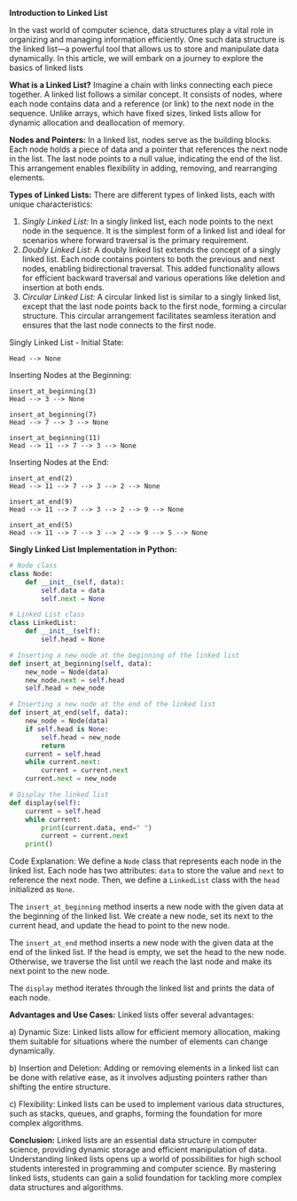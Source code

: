 **Introduction to Linked List**

In the vast world of computer science, data structures play a vital role in organizing and managing information efficiently. 
One such data structure is the linked list—a powerful tool that allows us to store and manipulate data dynamically. 
In this article, we will embark on a journey to explore the basics of linked lists

**What is a Linked List?**
Imagine a chain with links connecting each piece together. A linked list follows a similar concept. 
It consists of nodes, where each node contains data and a reference (or link) to the next node in the sequence. 
Unlike arrays, which have fixed sizes, linked lists allow for dynamic allocation and deallocation of memory.

**Nodes and Pointers:**
In a linked list, nodes serve as the building blocks. 
Each node holds a piece of data and a pointer that references the next node in the list. 
The last node points to a null value, indicating the end of the list. 
This arrangement enables flexibility in adding, removing, and rearranging elements.


**Types of Linked Lists:**
There are different types of linked lists, each with unique characteristics:

1. *Singly Linked List:*
In a singly linked list, each node points to the next node in the sequence. 
It is the simplest form of a linked list and ideal for scenarios where forward traversal is the primary requirement.
2. *Doubly Linked List:*
A doubly linked list extends the concept of a singly linked list. 
Each node contains pointers to both the previous and next nodes, enabling bidirectional traversal. 
This added functionality allows for efficient backward traversal and various operations like deletion and insertion at both ends.
3. *Circular Linked List:*
A circular linked list is similar to a singly linked list, except that the last node points back to the first node, forming a circular structure. 
This circular arrangement facilitates seamless iteration and ensures that the last node connects to the first node.



Singly Linked List - Initial State:

```text
Head --> None
```

Inserting Nodes at the Beginning:

```text
insert_at_beginning(3)
Head --> 3 --> None
```

```text
insert_at_beginning(7)
Head --> 7 --> 3 --> None
```

```text
insert_at_beginning(11)
Head --> 11 --> 7 --> 3 --> None
```

Inserting Nodes at the End:

```text
insert_at_end(2)
Head --> 11 --> 7 --> 3 --> 2 --> None
```

```text
insert_at_end(9)
Head --> 11 --> 7 --> 3 --> 2 --> 9 --> None
```

```text
insert_at_end(5)
Head --> 11 --> 7 --> 3 --> 2 --> 9 --> 5 --> None
```

**Singly Linked List Implementation in Python:**

```python
# Node class
class Node:
    def __init__(self, data):
        self.data = data
        self.next = None

# Linked List class
class LinkedList:
    def __init__(self):
        self.head = None

# Inserting a new node at the beginning of the linked list
def insert_at_beginning(self, data):
    new_node = Node(data)
    new_node.next = self.head
    self.head = new_node

# Inserting a new node at the end of the linked list
def insert_at_end(self, data):
    new_node = Node(data)
    if self.head is None:
        self.head = new_node
        return
    current = self.head
    while current.next:
        current = current.next
    current.next = new_node

# Display the linked list
def display(self):
    current = self.head
    while current:
        print(current.data, end=" ")
        current = current.next
    print()
```
    
Code Explanation:
We define a `Node` class that represents each node in the linked list. 
Each node has two attributes: `data` to store the value and `next` to reference the next node.
Then, we define a `LinkedList` class with the `head` initialized as `None`.

The `insert_at_beginning` method inserts a new node with the given data at the beginning of the linked list. 
We create a new node, set its next to the current head, and update the head to point to the new node.

The `insert_at_end` method inserts a new node with the given data at the end of the linked list. 
If the head is empty, we set the head to the new node. 
Otherwise, we traverse the list until we reach the last node and make its next point to the new node.

The `display` method iterates through the linked list and prints the data of each node.



**Advantages and Use Cases:**
Linked lists offer several advantages:

a) Dynamic Size: Linked lists allow for efficient memory allocation, making them suitable for situations where the number of elements can change dynamically.

b) Insertion and Deletion: Adding or removing elements in a linked list can be done with relative ease, as it involves adjusting pointers rather than shifting the entire structure.

c) Flexibility: Linked lists can be used to implement various data structures, such as stacks, queues, and graphs, forming the foundation for more complex algorithms.

**Conclusion:**
Linked lists are an essential data structure in computer science, providing dynamic storage and efficient manipulation of data. 
Understanding linked lists opens up a world of possibilities for high school students interested in programming and computer science. 
By mastering linked lists, students can gain a solid foundation for tackling more complex data structures and algorithms.
